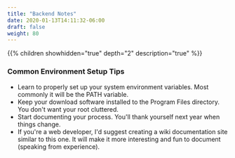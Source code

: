 ```yaml
---
title: "Backend Notes"
date: 2020-01-13T14:11:32-06:00
draft: false
weight: 80
---
```


{{% children showhidden="true" depth="2" description="true" %}}

### Common Environment Setup Tips

* Learn to properly set up your system environment variables. Most commonly it will be the PATH variable.
* Keep your download software installed to the Program Files directory. You don't want your root cluttered.
* Start documenting your process. You'll thank yourself next year when things change. 
* If you're a web developer, I'd suggest creating a wiki documentation site similar to this one. It will make it more interesting and fun to document (speaking from experience).
